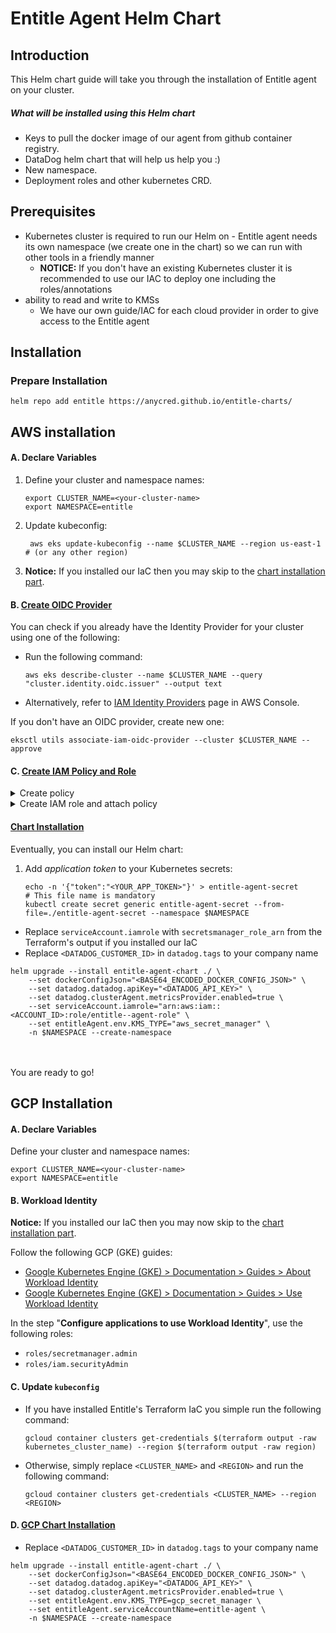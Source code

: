# Entitle Agent Helm Chart

## Introduction
This Helm chart guide will take you through the installation of Entitle agent on your cluster.

##### What will be installed using this Helm chart
* Keys to pull the docker image of our agent from github container registry.
* DataDog helm chart that will help us help you :)
* New namespace.
* Deployment roles and other kubernetes CRD.

## Prerequisites

* Kubernetes cluster is required to run our Helm on - Entitle agent needs its own namespace (we create one in the chart) so we can
  run with other tools in a friendly manner
    * **NOTICE:** If you don't have an existing Kubernetes cluster it is recommended to use our IAC to deploy one
      including the roles/annotations
* ability to read and write to KMSs
    * We have our own guide/IAC for each cloud provider in order to give access to the Entitle agent
## Installation
### Prepare Installation
```shell
helm repo add entitle https://anycred.github.io/entitle-charts/
```
## AWS installation

#### A. Declare Variables

1. Define your cluster and namespace names:
   ```shell
   export CLUSTER_NAME=<your-cluster-name>
   export NAMESPACE=entitle
   ```

2. Update kubeconfig:
   ```shell
    aws eks update-kubeconfig --name $CLUSTER_NAME --region us-east-1   # (or any other region)
   ```

3. **Notice:** If you installed our IaC then you may skip to the [chart installation part](#chart-installation).

#### B. [Create OIDC Provider](https://docs.aws.amazon.com/eks/latest/userguide/enable-iam-roles-for-service-accounts.html)

You can check if you already have the Identity Provider for your cluster using one of the following:

- Run the following command:
  ```shell
  aws eks describe-cluster --name $CLUSTER_NAME --query "cluster.identity.oidc.issuer" --output text
  ```
- Alternatively, refer to [IAM Identity Providers](https://console.aws.amazon.com/iamv2/home#/identity_providers) page in AWS Console.

If you don't have an OIDC provider, create new one:
```shell
eksctl utils associate-iam-oidc-provider --cluster $CLUSTER_NAME --approve
```

#### C. [Create IAM Policy and Role](https://docs.aws.amazon.com/eks/latest/userguide/iam-roles-for-service-accounts.html)

<details>
  <summary>Create policy</summary>
    
  ```shell
  ACCOUNT_ID=$(aws sts get-caller-identity --query "Account" --output text)
  echo $ACCOUNT_ID

  cat > entitle-agent-policy.json <<ENDOF
  {
      "Version": "2012-10-17",
      "Statement": [
          {
              "Sid": "VisualEditor0",
              "Effect": "Allow",
              "Action": [
                "secretsmanager:UpdateSecret",
                "secretsmanager:TagResource",
                "secretsmanager:PutSecretValue",
                "secretsmanager:ListSecretVersionIds",
                "secretsmanager:GetSecretValue",
                "secretsmanager:GetResourcePolicy",
                "secretsmanager:DescribeSecret",
                "secretsmanager:DeleteSecret",
                "secretsmanager:CreateSecret"
              ],
              "Resource": "arn:aws:secretsmanager:*:${ACCOUNT_ID}:secret:Entitle/*"
          },
          {
              "Sid": "VisualEditor1",
              "Effect": "Allow",
              "Action": "secretsmanager:ListSecrets",
              "Resource" : "*"
          }
      ]
  }
  ENDOF

  aws iam create-policy --policy-name entitle-agent-policy --policy-document file://entitle-agent-policy.json --tags Key=CreatedBy,Value=Entitle
  ```

</details>

<details>
<summary>Create IAM role and attach policy</summary>

```shell
ACCOUNT_ID=$(aws sts get-caller-identity --query "Account" --output text)
echo $ACCOUNT_ID
OIDC_PROVIDER=$(aws eks describe-cluster --name ${CLUSTER_NAME} --query "cluster.identity.oidc.issuer" --output text | sed -e "s/^https:\/\///")
echo $OIDC_PROVIDER

cat > trust.json <<ENDOF
{
  "Version": "2012-10-17",
  "Statement": [
    {
      "Effect": "Allow",
      "Principal": {
        "Federated": "arn:aws:iam::${ACCOUNT_ID}:oidc-provider/${OIDC_PROVIDER}"
      },
      "Action": "sts:AssumeRoleWithWebIdentity",
      "Condition": {
        "StringEquals": {
          "${OIDC_PROVIDER}:aud": "sts.amazonaws.com",
          "${OIDC_PROVIDER}:sub": "system:serviceaccount:${NAMESPACE}:entitle-agent-sa"
        }
      }
    }
  ]
}
ENDOF

aws iam create-role --role-name entitle-agent-role --assume-role-policy-document file://trust.json --description "Entitle.IO: Agent's Role" --tags Key=CreatedBy,Value=Entitle
aws iam attach-role-policy --role-name entitle-agent-role --policy-arn=arn:aws:iam::${ACCOUNT_ID}:policy/entitle-agent-policy
```
</details>



#### [Chart Installation](https://helm.sh/docs/helm/helm_upgrade/)
Eventually, you can install our Helm chart:
1. Add _application token_ to your Kubernetes secrets:
    ```shell
    echo -n '{"token":"<YOUR_APP_TOKEN>"}' > entitle-agent-secret                 # This file name is mandatory
    kubectl create secret generic entitle-agent-secret --from-file=./entitle-agent-secret --namespace $NAMESPACE
    ```

- Replace `serviceAccount.iamrole` with `secretsmanager_role_arn` from the Terraform's output if you installed our IaC
- Replace `<DATADOG_CUSTOMER_ID>` in `datadog.tags` to your company name

```shell
helm upgrade --install entitle-agent-chart ./ \
    --set dockerConfigJson="<BASE64_ENCODED_DOCKER_CONFIG_JSON>" \
    --set datadog.datadog.apiKey="<DATADOG_API_KEY>" \
    --set datadog.clusterAgent.metricsProvider.enabled=true \
    --set serviceAccount.iamrole="arn:aws:iam::<ACCOUNT_ID>:role/entitle--agent-role" \
    --set entitleAgent.env.KMS_TYPE="aws_secret_manager" \
    -n $NAMESPACE --create-namespace
```
<br /><br />
You are ready to go!

## GCP Installation
#### A. Declare Variables
Define your cluster and namespace names:
```shell
export CLUSTER_NAME=<your-cluster-name>
export NAMESPACE=entitle
```

#### B. Workload Identity
**Notice:** If you installed our IaC then you may now skip to the [chart installation part](#gcp-chart-installation).

Follow the following GCP (GKE) guides:
- [Google Kubernetes Engine (GKE) > Documentation > Guides > About Workload Identity](https://cloud.google.com/kubernetes-engine/docs/concepts/workload-identity)
- [Google Kubernetes Engine (GKE) > Documentation > Guides > Use Workload Identity](https://cloud.google.com/kubernetes-engine/docs/how-to/workload-identity)

In the step "**Configure applications to use Workload Identity**", use the following roles:
- `roles/secretmanager.admin`
- `roles/iam.securityAdmin`

#### C. Update `kubeconfig`

* If you have installed Entitle's Terraform IaC you simple run the following command:
    ```shell
    gcloud container clusters get-credentials $(terraform output -raw kubernetes_cluster_name) --region $(terraform output -raw region)
    ```
* Otherwise, simply replace `<CLUSTER_NAME>` and `<REGION>` and run the following command:
    ```shell
    gcloud container clusters get-credentials <CLUSTER_NAME> --region <REGION>
    ```

#### D. [GCP Chart Installation](https://helm.sh/docs/helm/helm_upgrade/)

- Replace `<DATADOG_CUSTOMER_ID>` in `datadog.tags` to your company name

```shell
helm upgrade --install entitle-agent-chart ./ \
    --set dockerConfigJson="<BASE64_ENCODED_DOCKER_CONFIG_JSON>" \
    --set datadog.datadog.apiKey="<DATADOG_API_KEY>" \
    --set datadog.clusterAgent.metricsProvider.enabled=true \
    --set entitleAgent.env.KMS_TYPE=gcp_secret_manager \
    --set entitleAgent.serviceAccountName=entitle-agent \
    -n $NAMESPACE --create-namespace
```
